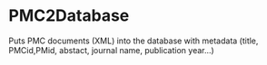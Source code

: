# PMC2Database
Puts PMC documents (XML) into the database with metadata (title, PMCid,PMid, abstact, journal name, publication year...)
